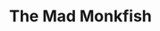 ---
layout: place
title: "The Mad Monkfish"
permalink: /massachusetts/cambridge/the-mad-monkfish.html
stateAbbr: MA
stateName: Massachusetts
cityName: Cambridge
seo:
  name: "The Mad Monkfish"
  type: Restaurant
  links: https://themadmonkfish.com/?utm_source=google
description: "Creatively named sushi, including rolls inspired by fairy tales, & Pan-Asian plates in simple digs. Looking for sushi in Cambridge, Massachusetts? Check out ..."
place_id: ChIJ837FC1R344kRVlYqVsoSQew
photos:
  - name: >-
      places/ChIJ837FC1R344kRVlYqVsoSQew/photos/AeeoHcLLhFKoqjppWvUFCVJDMpeKB2wndRwY3LGBa-Yz7efQDK8-bb1VMaXnBVz5KrBiCvc_yVJngk0BOaqYRuBr1rGm7-0EtbYv0WSZpUfDEXpVVQqpChejHvg_qdJwkQNAQnOUm1A9zNnqWHsSPeCNwZp5qGCK9cHjjFVhEsZaDe9BmuQOCpUWmi6NeprvU2V6aZBYBmmB76Avi0W4NjN-pKchO-vWcAvyVgK_tTduRZF_vQMmVCT-Vn2gNzNin6nB0IgQ-LW0YCl7TZeEBzV8_HrL04VZqunpJLmCVoQX4KaZi-_87ttEwlQAMIGhc2LIOyzxUn9AsxVHo_pElMTRqwyUFjXm0_8sLSnnSCiPGEk85rMkc616QeuEQ5zGZeONlpPIOon5MWFD0BVl8lIR1pyUleSalw8sX0_7YAjsTE5j1A
    widthPx: 4000
    heightPx: 3000
    authorAttributions:
      - displayName: Hanh Nguyen
        uri: https://maps.google.com/maps/contrib/103019172097065290086
        photoUri: >-
          https://lh3.googleusercontent.com/a-/ALV-UjVWi8liB5I2kllYFyAfCpCjWuziPQlIEJ25IsvzuNIw6pEwJycnIg=s100-p-k-no-mo
    flagContentUri: >-
      https://www.google.com/local/imagery/report/?cb_client=maps_api_places.places_api&image_key=!1e10!2sCIHM0ogKEICAgIDjq7fQHA&hl=en-US
    googleMapsUri: >-
      https://www.google.com/maps/place//data=!3m4!1e2!3m2!1sCIHM0ogKEICAgIDjq7fQHA!2e10!4m2!3m1!1s0x89e377540bc57ef3:0xec4112ca562a5656
  - name: >-
      places/ChIJ837FC1R344kRVlYqVsoSQew/photos/AeeoHcJKVIcEmwzW6eJqzOmmtTEzVdhWYDx30EXXvsKL9ZHLHSFIBp9KH9dDeLgahWksMkLw-BAsRTOgZRRFbXior4rwSoSfQpKGiMhxl0mpjGMRZM5fuisi-_53hTXvMpU6cFDmE8Glo8WzPrv_5-jc7h9vEIO39bLr80Zhcndu9qJFPvg5HkZ2yuK6dLeVUkVRLXe2oWl-FVDtUsG0vqT0Niua9dsvNzb41aYmJ1t1i-jfG6t3EYoQ_PwxDoZPU9SRF-kzal9Ew0qpmSKa44Q75hpY57YcdQXFKtpurjFLiBoT5Q
    widthPx: 2834
    heightPx: 3779
    authorAttributions:
      - displayName: The Mad Monkfish
        uri: https://maps.google.com/maps/contrib/103478968556023030414
        photoUri: >-
          https://lh3.googleusercontent.com/a/ACg8ocIk4pNedWsVBEnWfvBqJCSPBHEIyGt83LW8fPaKVrj6-aZDBg=s100-p-k-no-mo
    flagContentUri: >-
      https://www.google.com/local/imagery/report/?cb_client=maps_api_places.places_api&image_key=!1e10!2sAF1QipOammJOme952bAIMBJ3qG-Yj-KwmpFCctn4KTMJ&hl=en-US
    googleMapsUri: >-
      https://www.google.com/maps/place//data=!3m4!1e2!3m2!1sAF1QipOammJOme952bAIMBJ3qG-Yj-KwmpFCctn4KTMJ!2e10!4m2!3m1!1s0x89e377540bc57ef3:0xec4112ca562a5656
  - name: >-
      places/ChIJ837FC1R344kRVlYqVsoSQew/photos/AeeoHcI0VnaD4lVNtt6ak1kQYa4a9iTiqYVTiXvdPR8gJn8NmlfyOT7oQqQYNoQ9Kry6dCQ1AUZy2qdpM8NbGwBUkaUjgvGnkiaeodEIUz7jTXARqNjCkHBFxIi1i4G3L7mkrmvL7DNh6lQWYmGGHxzG3ZWSJGAkJ9IsRg2XE0DUljbDXfUtOPz-HYwRTiNUFL9zoVbA2j24iIwq7Tf0of4smBg3HlnkLyO9efho3EkS3mUxz4C8YHYPoXpdXYp8Juw2u4QJqM0acCIqwIUFG7HP1zEt2Js47JReCn0IZht08YCGTfYQVa-VmtIq5N7zr0Sj4QTG-SCvRYwIYbcb7T6Hnd73C7uckezKT0V3Azx_9bMSirCY7Hsg_Eflu_aaCkq7j8u8txKPyNLmKyBiISdl0ysDwddM6WwiM7em5K9mOkQh39pZ
    widthPx: 4800
    heightPx: 2700
    authorAttributions:
      - displayName: George Chalhoub
        uri: https://maps.google.com/maps/contrib/117437652390651355274
        photoUri: >-
          https://lh3.googleusercontent.com/a-/ALV-UjVfy0RBYMf-6HC3oFSi6w-UoKZ8lHABXkfw_ckn84f45ZIbiubYaw=s100-p-k-no-mo
    flagContentUri: >-
      https://www.google.com/local/imagery/report/?cb_client=maps_api_places.places_api&image_key=!1e10!2sCIHM0ogKEICAgMDwueGg-AE&hl=en-US
    googleMapsUri: >-
      https://www.google.com/maps/place//data=!3m4!1e2!3m2!1sCIHM0ogKEICAgMDwueGg-AE!2e10!4m2!3m1!1s0x89e377540bc57ef3:0xec4112ca562a5656
  - name: >-
      places/ChIJ837FC1R344kRVlYqVsoSQew/photos/AeeoHcK1_CNad5RhkWa-RsMJRptBi9U4gpRQvIveN3-HxIiFYRqEDuNYNRcwg_cVFIbsPGS7ZLQJ3wYdJ5T-VbV_ijZw0mtAAprtpmtahW2xo1VH82iSNbyvuEexdPEYUAnTafphUCzjuhB22qiwBCQ5kEoeSYYtQlQzBDF2j_9JobNFk5HBLzwzTusR_h7Zh6yIKt5r-kr_y8ujvH51PJSP7w9iYswpVQQZhAJ-z08BetUsrIMWYFXLYTvjHkRpecK6bKFjswJKxlsQf5sHrdprUQFVQdIJDF0TLshiRSKTWRrizgqhK3XhdrRCJixW_HC-gp8Dq0plO4M3Ubd7UlrFywIuTlwgS5X23N30o7IKnQj0OHP2-7MkleW1w76Db9SK6Tdwt0U2fXd8CniJPIm1UYHZqbcHyuz-OOKEkRMiQgKfNg
    widthPx: 3600
    heightPx: 4800
    authorAttributions:
      - displayName: Amirmahdi H.
        uri: https://maps.google.com/maps/contrib/109119670702331972572
        photoUri: >-
          https://lh3.googleusercontent.com/a-/ALV-UjXMBYFY9zpFNb0gLzcSiHkkv1OX0sX3VbR6hzi4OjD00ADBkkxO=s100-p-k-no-mo
    flagContentUri: >-
      https://www.google.com/local/imagery/report/?cb_client=maps_api_places.places_api&image_key=!1e10!2sCIHM0ogKEICAgIDX-te0Cw&hl=en-US
    googleMapsUri: >-
      https://www.google.com/maps/place//data=!3m4!1e2!3m2!1sCIHM0ogKEICAgIDX-te0Cw!2e10!4m2!3m1!1s0x89e377540bc57ef3:0xec4112ca562a5656
  - name: >-
      places/ChIJ837FC1R344kRVlYqVsoSQew/photos/AeeoHcJrbVW5kSPgYWkoHXj0GgEBv1gWyiD9TynwE-W_5NHTUtbKAsBJnx_zLj5Mv-8QVWBWvgnT6ImhLEzps1-3cfuzgfPjb9qiroYEJSU96G916yudyiHTUG7QrlXFf7PwIoZm7Z6qVNeSpDjxqHQYLgkZDwMGcOcCGAUzoeyxwy-9hec5xfSKR7sidr_0DAmZ1iQa9pt4Qj9zc_UWfQmyPr3efeHXF6FtOOvtFfrCcXKtzV_fpducMq07HCerpbinPomgWe1nGgwcL9B1JpXRBS3A-ZdC901yeLAhSrSsKxrBL6y1neNxo_-5TEduP7u0TBDaaYJx1oseHjBfvQ8RBpTQq5PaAPBmX0_dGz00OrjIHTXPCsOs5HQiEjPYKwzvsyQ2Ohy6xQwzFrHEeU9cCSg1s6Bg2ArYbY1Cs7Z1NNNolw
    widthPx: 4080
    heightPx: 3072
    authorAttributions:
      - displayName: Hassan Lastname
        uri: https://maps.google.com/maps/contrib/108924852614318230570
        photoUri: >-
          https://lh3.googleusercontent.com/a/ACg8ocKyAd_D9jVBcqRDuzlSZl-ZcnaoFzHINIHodLcKt8wNA0Edeys=s100-p-k-no-mo
    flagContentUri: >-
      https://www.google.com/local/imagery/report/?cb_client=maps_api_places.places_api&image_key=!1e10!2sCIHM0ogKEICAgIDDstP_KA&hl=en-US
    googleMapsUri: >-
      https://www.google.com/maps/place//data=!3m4!1e2!3m2!1sCIHM0ogKEICAgIDDstP_KA!2e10!4m2!3m1!1s0x89e377540bc57ef3:0xec4112ca562a5656
  - name: >-
      places/ChIJ837FC1R344kRVlYqVsoSQew/photos/AeeoHcKiTsAabg6nS-JodfqEvz3uzAXSm3qi8xDksvObeYbT7QD0OTJ3lSRqJHaH_rVmqMM36-_TbNbgsDCLVzEIN9tzXlTPdU-BG8I7c7LOmp94JXoD91NBlnKEU51xSJojbys43oXHvsrn6Fdjiirm0QiRobMfJz0Bcwt4w-BW-yTV99oReFGDt2WXKWNxH7LKSfB3NMk6cCQm36S98_gKT4gMRGl5ANqCMPPE4_U7QVkoQbLq_U4BJvD8VmSBz76UnWm6lpBjSx9DeMM9p5-tKtFNSaAyfbFXExtMBnLK4icbSPBmnjpo9ChBG3xKBG86WNKpHaFRJI2ZaKyhVkVblnz63HW-BFZCNMVI7iZPleGL0GldxBBr8BeivTq4ddXxhe1TR33tfHtRj9LnBWhIpxKj9rNe8qhOU3YgCvo75Cs
    widthPx: 3024
    heightPx: 4032
    authorAttributions:
      - displayName: Mark Lester Chicote
        uri: https://maps.google.com/maps/contrib/107836694373497420774
        photoUri: >-
          https://lh3.googleusercontent.com/a-/ALV-UjWKoU3QSJmJbBP_H8K5kaLBItzlTu-X4XWA3k2F2b0EbnXayJ4A=s100-p-k-no-mo
    flagContentUri: >-
      https://www.google.com/local/imagery/report/?cb_client=maps_api_places.places_api&image_key=!1e10!2sCIHM0ogKEICAgICLu-KQaA&hl=en-US
    googleMapsUri: >-
      https://www.google.com/maps/place//data=!3m4!1e2!3m2!1sCIHM0ogKEICAgICLu-KQaA!2e10!4m2!3m1!1s0x89e377540bc57ef3:0xec4112ca562a5656
  - name: >-
      places/ChIJ837FC1R344kRVlYqVsoSQew/photos/AeeoHcJ8BsaZtCncuJLEsDW-n83UNa5FgEVLzQBF-JlqNHjpTrDctyKxuMlEWtr7w02plVHluByq5RMycBNCkSBFPou2yg_RqjRZBs0D_H6M7YJST6VtNV-wzLMLb3sCYbyeEunbylz_ejseKz6kvXRM9-HZGnOeobpn5LO6uiL-AUEppRJ9cKVGgfOMfdIEkcd17vlIR8GTahQ2xgNhxJW9tHu6Xyrf7JxYc9VACQjB_4lzHC27hHIYssRX9Ko6UVtolA3_NT9esx6tSiVUJiJPTD4X3GXn7GiF29akELWte8mXoeOIpHSE-OTy5NdLkIPsq0WFp0S364o3IJfn3DVMqMRi11oHEc3b_DABmLIx5rWDI_LKmjESn18c5koKe4LiXzVz0ufwjKuX5b8tDOstJaAZbAyFXMWvlgsB0Brd0ME10Q
    widthPx: 4080
    heightPx: 3072
    authorAttributions:
      - displayName: Grace Yuen
        uri: https://maps.google.com/maps/contrib/108236031064477464163
        photoUri: >-
          https://lh3.googleusercontent.com/a-/ALV-UjX3u4c370a6rCJp5_I_WDgI7kpnzfK2H5BuEdxj2mNk4jJUAA9-CQ=s100-p-k-no-mo
    flagContentUri: >-
      https://www.google.com/local/imagery/report/?cb_client=maps_api_places.places_api&image_key=!1e10!2sCIHM0ogKEICAgIDP7aSFbw&hl=en-US
    googleMapsUri: >-
      https://www.google.com/maps/place//data=!3m4!1e2!3m2!1sCIHM0ogKEICAgIDP7aSFbw!2e10!4m2!3m1!1s0x89e377540bc57ef3:0xec4112ca562a5656
  - name: >-
      places/ChIJ837FC1R344kRVlYqVsoSQew/photos/AeeoHcJN0A44kK-WWkluLFIiEi5BgMqIz6YUYE7RdhSjzdIxdxTOIc8TlmqPC7r1ZZgMgrbk0EB0xMaLyOG60UckQEQNaa5GTHiO6c4guiMk73erv3qo5B5ydhp8VGygMhO3OdLTeQkvOwqomIfg8L_i9T_flwAqxMKp2rwc-Md1w4Ejutr_XF4dg0C81IppLirexbecJ1pHV2JcAqUsnOvXXTziT5ejKAepo3l7zQWyEDVK_1DtANnUC8bQywm0o5yxEiXhdkgITtjPC9HlQ-imRl71WWlSG5sFMhBd5iYY90hF6vl5OV-I1s8Kj0hgWVL8-gUWb2FBGqM-BCVH6cybUpDhdSzegoXYVRN_fzd8NHWlAGGQHMLwKR4we8z3w8xwx5fFSHlGJz7kUiZdCE7wRWYzFSz7CZYloaTZgvND6EAz4dHL
    widthPx: 3000
    heightPx: 4000
    authorAttributions:
      - displayName: Haydar Celik
        uri: https://maps.google.com/maps/contrib/100098452567594746113
        photoUri: >-
          https://lh3.googleusercontent.com/a/ACg8ocJSNA0aMzelnkGUXBoBH5xXv-w5_qP3IZU5AzTq8g33V6mMWXou=s100-p-k-no-mo
    flagContentUri: >-
      https://www.google.com/local/imagery/report/?cb_client=maps_api_places.places_api&image_key=!1e10!2sCIHM0ogKEICAgIDXxofcqgE&hl=en-US
    googleMapsUri: >-
      https://www.google.com/maps/place//data=!3m4!1e2!3m2!1sCIHM0ogKEICAgIDXxofcqgE!2e10!4m2!3m1!1s0x89e377540bc57ef3:0xec4112ca562a5656
  - name: >-
      places/ChIJ837FC1R344kRVlYqVsoSQew/photos/AeeoHcIUv-NigqrhN6O7kfYvZGOPSWJBnxbLpRaqMgHPtuU-oXvjPeAVkMb8ycg_yRBV0HqeGVS7IidzQAnTndplshwtoYb8FwLmgNKt8f_uVHo5K6mFD7gTya4IyyV1AGVhYBAgPgjRWOagB-L8ZZMi8qpNUS_Wj_2xWpKPo7EAyihQtqKMvYS_taCZwjxeidUknS5KWyRX6NTu6aIU0ODCCAYRIywnoMTzLfAxyy-X5XhJjtiIKexp9GD-SPBlIh-r6cEGtyJRsTj6ebAguSW44XmX4iuLwYrpwfKqWMCvOHuknejEpEvagm0HFjb7_h64q07S8rjzDb_OAF3i559vQL4NxuZ36nKEdxUiCVuMcfumCuCIvQDRwbZKXK7DQTbtuIU4YJIWNmnuIcZ2tL0GCnn7y-xyahA_QpIK-NOrFHgSDQ
    widthPx: 3383
    heightPx: 2088
    authorAttributions:
      - displayName: Marta Karaś
        uri: https://maps.google.com/maps/contrib/104530789400035890597
        photoUri: >-
          https://lh3.googleusercontent.com/a-/ALV-UjWZ3e0ah2S8Ub01KfFgRpzjgYssYOaX0jmovVhxH266PDB_yI_Zfg=s100-p-k-no-mo
    flagContentUri: >-
      https://www.google.com/local/imagery/report/?cb_client=maps_api_places.places_api&image_key=!1e10!2sCIHM0ogKEICAgID_5a2BUA&hl=en-US
    googleMapsUri: >-
      https://www.google.com/maps/place//data=!3m4!1e2!3m2!1sCIHM0ogKEICAgID_5a2BUA!2e10!4m2!3m1!1s0x89e377540bc57ef3:0xec4112ca562a5656
  - name: >-
      places/ChIJ837FC1R344kRVlYqVsoSQew/photos/AeeoHcK6PhWX5VYYkwStD3DR8dngx1TpqydQQL9L9CdfUEQvfoT71vrGj38HXe8PE9rY7VW37OWAowCL_ZeRSeOHjEyGa138bjN9qPN0CfHo8_i21egjxHh0TpelfB45ziQRPfimtM9xs4o1G6TQQAFeXX4lN4duWvwJjoVxDzds4ZY2XjYhAxsUGZ0LH2VmIRkg9EwbJ1hQVerrIMs2zH359mQVnqohQAVCT1Bkvxhe7C9nKtSh_pmK42764daQzn7vMXTs0JorSvTnZ76nu59CBpwPIyBVBp1mt8D5MUxQmrTHGqdUx6CbzkMnRoIOdCTeSPy-3HP_HvxG9c_dq-IUhOqJwsVNQK7yDZ8rzss7nacG7sG3NpMkFyBdXscZMpJxvXSQCMq9SeTKsMWDt7w3vCUG5zGERkmP5C8kYRyyHZ4GfgiW
    widthPx: 3024
    heightPx: 4032
    authorAttributions:
      - displayName: Niko Tsakiris
        uri: https://maps.google.com/maps/contrib/107384843714602383865
        photoUri: >-
          https://lh3.googleusercontent.com/a-/ALV-UjW-3OtknsTGZj7Ftj-ZRBICteTv9vam-VxDk9kK8ML9Qyd3lqMX=s100-p-k-no-mo
    flagContentUri: >-
      https://www.google.com/local/imagery/report/?cb_client=maps_api_places.places_api&image_key=!1e10!2sCIHM0ogKEICAgICzo-yc7AE&hl=en-US
    googleMapsUri: >-
      https://www.google.com/maps/place//data=!3m4!1e2!3m2!1sCIHM0ogKEICAgICzo-yc7AE!2e10!4m2!3m1!1s0x89e377540bc57ef3:0xec4112ca562a5656
address: 524 Massachusetts Ave, Cambridge, MA 02139, USA
street: 524 Massachusetts Ave
city: Cambridge
state: MA
zip: '02139'
country: USA
neighborhood: Cambridgeport
latitude: '42.364128'
longitude: '-71.102133'
accessibility_options:
  wheelchairAccessibleParking: false
  wheelchairAccessibleEntrance: true
  wheelchairAccessibleRestroom: true
  wheelchairAccessibleSeating: true
business_status: OPERATIONAL
name: The Mad Monkfish
google_maps_links:
  directionsUri: >-
    https://www.google.com/maps/dir//''/data=!4m7!4m6!1m1!4e2!1m2!1m1!1s0x89e377540bc57ef3:0xec4112ca562a5656!3e0
  placeUri: https://maps.google.com/?cid=17023908726675494486
  writeAReviewUri: >-
    https://www.google.com/maps/place//data=!4m3!3m2!1s0x89e377540bc57ef3:0xec4112ca562a5656!12e1
  reviewsUri: >-
    https://www.google.com/maps/place//data=!4m4!3m3!1s0x89e377540bc57ef3:0xec4112ca562a5656!9m1!1b1
  photosUri: >-
    https://www.google.com/maps/place//data=!4m3!3m2!1s0x89e377540bc57ef3:0xec4112ca562a5656!10e5
primary_type: Sushi Restaurant
opening_hours:
  regular: null
  current: null
secondary_opening_hours:
  regular:
    weekdayDescriptions: null
    type: null
  current:
    weekdayDescriptions: null
    type: null
phone: (617) 441-2116
price_level: PRICE_LEVEL_MODERATE
price_range: $30 &ndash; $50
rating: '4.3'
rating_count: 2239
website: https://themadmonkfish.com/?utm_source=google
reviews:
  - name: >-
      places/ChIJ837FC1R344kRVlYqVsoSQew/reviews/ChZDSUhNMG9nS0VJQ0FnTUN3a0lMZlpREAE
    relativePublishTimeDescription: 4 weeks ago
    rating: 4
    text:
      text: >-
        Excellent spot for American style sushi with some classics with some
        spunky creative rolls. Everything is presented with a little bit of
        pizzazz.

        A little pricey for what it is. But not surprised since it’s in
        Cambridge. Good for a date night or a nice casual outing. Would
        recommend trying once or twice.

        They do live jazz on the side and you can hear a tiny bit of it in the
        other dining section.
      languageCode: en
    originalText:
      text: >-
        Excellent spot for American style sushi with some classics with some
        spunky creative rolls. Everything is presented with a little bit of
        pizzazz.

        A little pricey for what it is. But not surprised since it’s in
        Cambridge. Good for a date night or a nice casual outing. Would
        recommend trying once or twice.

        They do live jazz on the side and you can hear a tiny bit of it in the
        other dining section.
      languageCode: en
    authorAttribution:
      displayName: Jason Viet
      uri: https://www.google.com/maps/contrib/104352477291081300214/reviews
      photoUri: >-
        https://lh3.googleusercontent.com/a-/ALV-UjVcOw0xqkH2VnKSaBhWXLMQGxZ01yxhPUMshLB9V2ee-lkYl4c4=s128-c0x00000000-cc-rp-mo-ba4
    publishTime: '2025-03-16T01:37:22.959684Z'
    flagContentUri: >-
      https://www.google.com/local/review/rap/report?postId=ChZDSUhNMG9nS0VJQ0FnTUN3a0lMZlpREAE&d=17924085&t=1
    googleMapsUri: >-
      https://www.google.com/maps/reviews/data=!4m6!14m5!1m4!2m3!1sChZDSUhNMG9nS0VJQ0FnTUN3a0lMZlpREAE!2m1!1s0x89e377540bc57ef3:0xec4112ca562a5656
  - name: >-
      places/ChIJ837FC1R344kRVlYqVsoSQew/reviews/ChZDSUhNMG9nS0VJQ0FnSURfNWEyQklBEAE
    relativePublishTimeDescription: 2 months ago
    rating: 5
    text:
      text: >-
        I went for their jazz + dinner evening and enjoyed it very much. The
        music was lovely. The sound was at the volume that was allowing you to
        have a conversation at the table - but it was also a "statement show"
        enough that if you come primarily for music, you'll IMO also enjoy. The
        service was swift and attentive even though they obviously had a few
        dozen people to be served at once. Solid food.
      languageCode: en
    originalText:
      text: >-
        I went for their jazz + dinner evening and enjoyed it very much. The
        music was lovely. The sound was at the volume that was allowing you to
        have a conversation at the table - but it was also a "statement show"
        enough that if you come primarily for music, you'll IMO also enjoy. The
        service was swift and attentive even though they obviously had a few
        dozen people to be served at once. Solid food.
      languageCode: en
    authorAttribution:
      displayName: Marta Karaś
      uri: https://www.google.com/maps/contrib/104530789400035890597/reviews
      photoUri: >-
        https://lh3.googleusercontent.com/a-/ALV-UjWZ3e0ah2S8Ub01KfFgRpzjgYssYOaX0jmovVhxH266PDB_yI_Zfg=s128-c0x00000000-cc-rp-mo-ba5
    publishTime: '2025-01-25T21:50:56.873606Z'
    flagContentUri: >-
      https://www.google.com/local/review/rap/report?postId=ChZDSUhNMG9nS0VJQ0FnSURfNWEyQklBEAE&d=17924085&t=1
    googleMapsUri: >-
      https://www.google.com/maps/reviews/data=!4m6!14m5!1m4!2m3!1sChZDSUhNMG9nS0VJQ0FnSURfNWEyQklBEAE!2m1!1s0x89e377540bc57ef3:0xec4112ca562a5656
  - name: >-
      places/ChIJ837FC1R344kRVlYqVsoSQew/reviews/ChZDSUhNMG9nS0VJQ0FnTURRcEl5Q0pBEAE
    relativePublishTimeDescription: a month ago
    rating: 4
    text:
      text: >-
        We made reservations so that we were able to get to eat with some good
        jazz music. The atmosphere was super fun. Music extremely loud, donot
        expect to be able to talk a lot with the folks on your table when the
        music is playing. Lots of vegetarian sushi’s were available which was
        awesome as we had vegetarian folks in our group. Drinks were regular
        nothing extraordinary. Pricey place because of the kind of atmosphere it
        offers. Perfect place to go if you have a celebration or want to enjoy
        jazz with your food.
      languageCode: en
    originalText:
      text: >-
        We made reservations so that we were able to get to eat with some good
        jazz music. The atmosphere was super fun. Music extremely loud, donot
        expect to be able to talk a lot with the folks on your table when the
        music is playing. Lots of vegetarian sushi’s were available which was
        awesome as we had vegetarian folks in our group. Drinks were regular
        nothing extraordinary. Pricey place because of the kind of atmosphere it
        offers. Perfect place to go if you have a celebration or want to enjoy
        jazz with your food.
      languageCode: en
    authorAttribution:
      displayName: Aastha
      uri: https://www.google.com/maps/contrib/102119975061651458639/reviews
      photoUri: >-
        https://lh3.googleusercontent.com/a-/ALV-UjUZ_L5F2HV7dGnnIoh6Q6lwhJPunNZoA-MJovM_KsFQpytVSE4g=s128-c0x00000000-cc-rp-mo-ba3
    publishTime: '2025-03-09T01:25:09.703226Z'
    flagContentUri: >-
      https://www.google.com/local/review/rap/report?postId=ChZDSUhNMG9nS0VJQ0FnTURRcEl5Q0pBEAE&d=17924085&t=1
    googleMapsUri: >-
      https://www.google.com/maps/reviews/data=!4m6!14m5!1m4!2m3!1sChZDSUhNMG9nS0VJQ0FnTURRcEl5Q0pBEAE!2m1!1s0x89e377540bc57ef3:0xec4112ca562a5656
  - name: >-
      places/ChIJ837FC1R344kRVlYqVsoSQew/reviews/ChdDSUhNMG9nS0VJQ0FnTURJcXVpTXRBRRAB
    relativePublishTimeDescription: in the last week
    rating: 5
    text:
      text: >-
        We had soups and the sushi boat. The ginger- mushroom soup was great and
        very refreshing. The sushi was very delicious.
      languageCode: en
    originalText:
      text: >-
        We had soups and the sushi boat. The ginger- mushroom soup was great and
        very refreshing. The sushi was very delicious.
      languageCode: en
    authorAttribution:
      displayName: Saikat Bala
      uri: https://www.google.com/maps/contrib/103393357128423613074/reviews
      photoUri: >-
        https://lh3.googleusercontent.com/a-/ALV-UjXnVwkjIVvXwr8GQ8U3n7KmZoderQ6_mW96J5uSBwZd5P06Z3PN=s128-c0x00000000-cc-rp-mo
    publishTime: '2025-04-08T21:07:55.270810Z'
    flagContentUri: >-
      https://www.google.com/local/review/rap/report?postId=ChdDSUhNMG9nS0VJQ0FnTURJcXVpTXRBRRAB&d=17924085&t=1
    googleMapsUri: >-
      https://www.google.com/maps/reviews/data=!4m6!14m5!1m4!2m3!1sChdDSUhNMG9nS0VJQ0FnTURJcXVpTXRBRRAB!2m1!1s0x89e377540bc57ef3:0xec4112ca562a5656
  - name: >-
      places/ChIJ837FC1R344kRVlYqVsoSQew/reviews/ChdDSUhNMG9nS0VJQ0FnSUMzaElyUXRBRRAB
    relativePublishTimeDescription: 5 months ago
    rating: 3
    text:
      text: >-
        I came to Monkfish for the first time in 5+ years. I don't remember much
        about my two previous visits, but it seems like a good place for group
        meals and for live jazz. The ambience is great and the service is
        friendly.


        We shared the fried chive dumpling appetizer, which I thought was quite
        good. It was a little bit gooier inside than I would've liked, but
        otherwise had a great crunch and good flavor.


        The shrimp tempura udon was hands down the worst udon I've ever had in
        my life. The broth tasted like soy sauce water and the shrimp tempura
        was awful -- hard, tough, and just bad. I think the photo of the tempura
        speaks for itself. I cannot not recommend this dish enough. I don't
        think it should be on the menu.


        While the menu is very large at Monkfish and they can accommodate for a
        wide range of dietary restrictions and cuisine preferences, I think some
        things shouldn't be on the menu if they can't be executed well. If I
        came back, I would get some sushi or Thai food.
      languageCode: en
    originalText:
      text: >-
        I came to Monkfish for the first time in 5+ years. I don't remember much
        about my two previous visits, but it seems like a good place for group
        meals and for live jazz. The ambience is great and the service is
        friendly.


        We shared the fried chive dumpling appetizer, which I thought was quite
        good. It was a little bit gooier inside than I would've liked, but
        otherwise had a great crunch and good flavor.


        The shrimp tempura udon was hands down the worst udon I've ever had in
        my life. The broth tasted like soy sauce water and the shrimp tempura
        was awful -- hard, tough, and just bad. I think the photo of the tempura
        speaks for itself. I cannot not recommend this dish enough. I don't
        think it should be on the menu.


        While the menu is very large at Monkfish and they can accommodate for a
        wide range of dietary restrictions and cuisine preferences, I think some
        things shouldn't be on the menu if they can't be executed well. If I
        came back, I would get some sushi or Thai food.
      languageCode: en
    authorAttribution:
      displayName: Gloria Ha
      uri: https://www.google.com/maps/contrib/109649407173415139914/reviews
      photoUri: >-
        https://lh3.googleusercontent.com/a-/ALV-UjU4jggfTt4q2Ih-jSY8tzV4FeiM4TDVjyXVWmiQQ0Xa8Cx2NljxrQ=s128-c0x00000000-cc-rp-mo-ba6
    publishTime: '2024-11-02T19:47:39.132393Z'
    flagContentUri: >-
      https://www.google.com/local/review/rap/report?postId=ChdDSUhNMG9nS0VJQ0FnSUMzaElyUXRBRRAB&d=17924085&t=1
    googleMapsUri: >-
      https://www.google.com/maps/reviews/data=!4m6!14m5!1m4!2m3!1sChdDSUhNMG9nS0VJQ0FnSUMzaElyUXRBRRAB!2m1!1s0x89e377540bc57ef3:0xec4112ca562a5656
parking_options:
  paidStreetParking: true
  valetParking: false
payment_options:
  acceptsCreditCards: true
  acceptsDebitCards: true
  acceptsCashOnly: false
  acceptsNfc: true
allow_dogs: null
curbside_pickup: true
delivery: true
dine_in: true
good_for_children: true
good_for_groups: true
good_for_sports: false
live_music: true
menu_for_children: false
outdoor_seating: true
reservable: true
restroom: true
serves_beer: true
serves_breakfast: false
serves_brunch: false
serves_cocktails: true
serves_coffee: true
serves_dinner: true
serves_dessert: true
serves_lunch: true
serves_vegetarian_food: true
serves_wine: true
takeout: true
summary: >-
  Creatively named sushi, including rolls inspired by fairy tales, & Pan-Asian
  plates in simple digs.

---